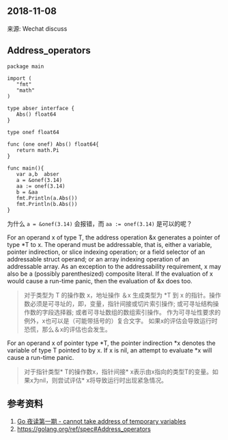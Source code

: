 ## 2018-11-08

来源: Wechat discuss

## Address_operators

```golang
package main

import (
   "fmt"
   "math"
)

type abser interface {
   Abs() float64
}

type onef float64

func (one onef) Abs() float64{
   return math.Pi
}

func main(){
   var a,b  abser
   a = &onef(3.14)
   aa := onef(3.14)
   b = &aa
   fmt.Println(a.Abs())
   fmt.Println(b.Abs())
}
```

为什么 `a = &onef(3.14)` 会报错，而 `aa := onef(3.14)` 是可以的呢？

For an operand x of type T, the address operation &x generates a pointer of type \*T to x. The operand must be addressable, that is, either a variable, pointer indirection, or slice indexing operation; or a field selector of an addressable struct operand; or an array indexing operation of an addressable array. As an exception to the addressability requirement, x may also be a (possibly parenthesized) composite literal. If the evaluation of x would cause a run-time panic, then the evaluation of &x does too.

>对于类型为 T 的操作数 x，地址操作 ＆x 生成类型为 \*T 到 x 的指针。操作数必须是可寻址的，即，变量，指针间接或切片索引操作;
或可寻址结构操作数的字段选择器;
或者可寻址数组的数组索引操作。
作为可寻址性要求的例外，x也可以是（可能带括号的）复合文字。
如果x的评估会导致运行时恐慌，那么＆x的评估也会发生。

For an operand x of pointer type \*T, the pointer indirection \*x denotes the variable of type T pointed to by x. If x is nil, an attempt to evaluate \*x will cause a run-time panic.

>对于指针类型* T的操作数x，指针间接* x表示由x指向的类型T的变量。如果x为nil，则尝试评估* x将导致运行时出现紧急情况。

## 参考资料

1. [Go 夜读第一期 - cannot take address of temporary variables](https://github.com/developer-learning/night-reading-go/tree/master/reading/20180321#cannot-take-address-of-temporary-variables)
2. https://golang.org/ref/spec#Address_operators